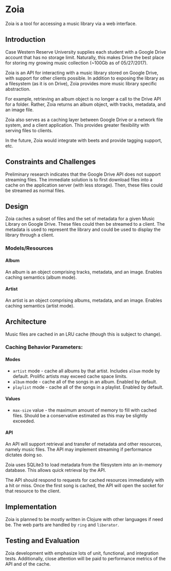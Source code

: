 # Zoia

Zoia is a tool for accessing a music library via a web interface.

## Introduction 

Case Western Reserve University supplies each student with a Google Drive account that has no storage limit. Naturally, this makes Drive the best place for storing my growing music collection (~100Gb as of 05/27/2017). 

Zoia is an API for interacting with a music library stored on Google Drive, with support for other clients possible. In addition to exposing the library as a filesystem (as it is on Drive), Zoia provides more music library specific abstraction. 

For example, retrieving an album object is no longer a call to the Drive API for a folder. Rather, Zoia returns an album object, with tracks, metadata, and an image file.

Zoia also serves as a caching layer between Google Drive or a network file system, and a client application. This provides greater flexibility with serving files to clients. 

In the future, Zoia would integrate with beets and provide tagging support, etc. 

## Constraints and Challenges

Preliminary research indicates that the Google Drive API does not support streaming files. The immediate solution is to first download files into a cache on the application server (with less storage). Then, these files could be streamed as normal files. 

## Design

Zoia caches a subset of files and the set of metadata for a given Music Library on Google Drive. These files could then be streamed to a client. The metadata is used to represent the library and could be used to display the library through a client. 

### Models/Resources

#### Album

An album is an object comprising tracks, metadata, and an image. Enables caching semantics (album mode).

#### Artist

An artist is an object comprising albums, metadata, and an image. Enables caching semantics (artist mode).

## Architecture

Music files are cached in an LRU cache (though this is subject to change). 

### Caching Behavior Parameters:

#### Modes

* `artist` mode - cache all albums by that artist. Includes `album` mode by default. Prolific artists may exceed cache space limits. 
* `album` mode - cache all of the songs in an album. Enabled by default.
* `playlist` mode - cache all of the songs in a playlist. Enabled by default.

#### Values

* `max-size` value - the maximum amount of memory to fill with cached files. Should be a conservative estimated as this may be slightly exceeded. 

#### API

An API will support retrieval and transfer of metadata and other resources, namely music files. The API may implement streaming if performance dictates doing so. 

Zoia uses SQLite3 to load metadata from the filesystem into an in-memory database. This allows quick retrieval by the API. 

The API should respond to requests for cached resources immediately with a hit or miss. Once the first song is cached, the API will open the socket for that resource to the client.  

## Implementation

Zoia is planned to be mostly written in Clojure with other languages if need be. The web parts are handled by `ring` and `liberator`. 

## Testing and Evaluation

Zoia development with emphasize lots of unit, functional, and integration tests. Additionally, close attention will be paid to performance metrics of the API and of the cache. 
